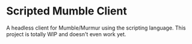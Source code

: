 # Scripted Mumble Client

A headless client for Mumble/Murmur using the <not yet decided but probably python> scripting language.
This project is totally WIP and doesn't even work yet.